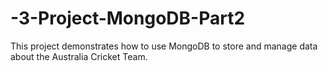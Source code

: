 # -3-Project-MongoDB-Part2
This project demonstrates how to use MongoDB to store and manage data about the Australia Cricket Team.
